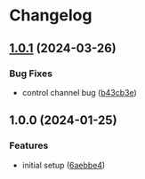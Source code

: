 # Changelog

## [1.0.1](https://github.com/VU-ASE/pkg-Rtc/compare/v1.0.0...v1.0.1) (2024-03-26)


### Bug Fixes

* control channel bug ([b43cb3e](https://github.com/VU-ASE/pkg-Rtc/commit/b43cb3e9344eadf77b899b0e2f7eac8cd51e4311))

## 1.0.0 (2024-01-25)


### Features

* initial setup ([6aebbe4](https://github.com/VU-ASE/pkg-Rtc/commit/6aebbe4c7ca76966f0181ab6b57c7e1cebb4ab07))
